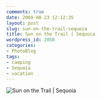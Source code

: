 ```yaml
---
comments: true
date: 2009-08-23 12:12:35
layout: post
slug: sun-on-the-trail-sequoia
title: Sun on the Trail | Sequoia
wordpress_id: 2058
categories:
- PhotoBlog
tags:
- camping
- Sequoia
- vacation
---
```


![Sun on the Trail | Sequoia](http://ryanfitzer.com/main/wp-content/uploads/2009/08/sequoia-13.jpg)
